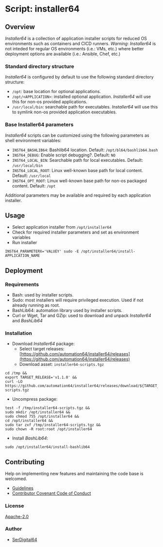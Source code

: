 # Script: installer64

## Overview

_Installer64_ is a collection of application installer scripts for reduced OS environments such as containers and CICD runners.
_Warning_: _Installer64_ is not inteded for regular OS environments (i.e.: VMs, etc.) where better deployment options are available (i.e.: Ansible, Chef, etc.)

### Standard directory structure

_Installer64_ is configured by default to use the following standard directory structure:

- `/opt`: base location for optional applications.
- `/opt/<APPLICATION>`: installed optional application. _Installer64_ will use this for non-os provided applications.
- `/usr/local/bin`: searchable path for executables. _Installer64_ will use this to symlink non-os provided application executables.

### Base Installer64 parameters

_Installer64_ scripts can be customized using the following parameters as shell environment variables:

- `INST64_BASHLIB64`: Bashlib64 location. Default: `/opt/bl64/bashlib64.bash`
- `INST64_DEBUG`: Enable script debugging?. Default: `NO`
- `INST64_LOCAL_BIN`: Searchable path for local executables. Default: `/usr/local/bin`
- `INST64_LOCAL_ROOT`: Linux well-known base path for local content. Default: `/usr/local`
- `INST64_OPT_ROOT`: Linux well-known base path for non-os packaged content. Default: `/opt`

Additional parameters may be available and required by each application installer.

## Usage

- Select application installer from `/opt/installer64`
- Check for required installer parameters and set as environment variables
- Run installer

```shell
INST64_PARAMETERX='VALUEY' sudo -E /opt/installer64/install-APPLICATION_NAME
```

## Deployment

### Requirements

- Bash: used by installer scripts.
- Sudo: most installers will require privileged execution. Used if not already running as root.
- BashLib64: automation library used by installer scripts.
- Curl or Wget, Tar and GZip: used to download and unpack _Installer64_ and _BashLib64_

### Installation

- Download _Installer64_ package:
  - Select target releases: [https://github.com/automation64/installer64/releases](https://github.com/automation64/installer64/releases)
  - Download asset: `installer64-scripts.tgz`

```shell
cd /tmp &&
export TARGET_RELEASE='v1.1.0' &&
curl -LO https://github.com/automation64/installer64/releases/download/${TARGET_RELEASE}/installer64-scripts.tgz
```

- Uncompress package:

```shell
test -f /tmp/installer64-scripts.tgz &&
sudo mkdir /opt/installer64 &&
sudo chmod 755 /opt/installer64 &&
cd /opt/installer64 &&
sudo tar zxf /tmp/installer64-scripts.tgz &&
sudo chown -R root:root /opt/installer64
```

- Install _BashLib64_:

```shell
sudo /opt/installer64/install-bashlib64
```

## Contributing

Help on implementing new features and maintaining the code base is welcomed.

- [Guidelines](https://github.com/automation64/installer64/blob/main/CONTRIBUTING.md)
- [Contributor Covenant Code of Conduct](https://github.com/automation64/installer64/blob/main/CODE_OF_CONDUCT.md)

### License

[Apache-2.0](https://www.apache.org/licenses/LICENSE-2.0.txt)

### Author

- [SerDigital64](https://github.com/serdigital64)
